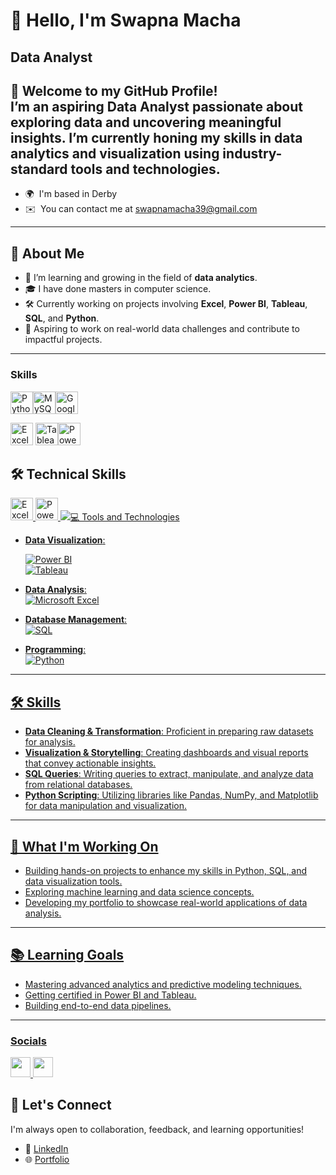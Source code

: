 👋 Hello, I'm Swapna Macha
====================================================================================================================================

Data Analyst
------------
🎯 **Welcome to my GitHub Profile!**  
I’m an aspiring **Data Analyst** passionate about exploring data and uncovering meaningful insights. I’m currently honing my skills in data analytics and visualization using industry-standard tools and technologies.
---
* 🌍  I'm based in Derby
* ✉️  You can contact me at [swapnamacha39@gmail.com](mailto:swapnamacha39@gmail.com)
---  
## 🚀 **About Me**

- 🌱 I’m learning and growing in the field of **data analytics**.
- 🎓 I have done masters in computer science.
- 🛠️ Currently working on projects involving **Excel**, **Power BI**, **Tableau**, **SQL**, and **Python**.
- 🎯 Aspiring to work on real-world data challenges and contribute to impactful projects.
---
### Skills

<p align="left">
<a href="https://www.python.org/" target="_blank" rel="noreferrer"><img src="https://raw.githubusercontent.com/danielcranney/readme-generator/main/public/icons/skills/python-colored.svg" width="36" height="36" alt="Python" /></a><a href="https://www.mysql.com/" target="_blank" rel="noreferrer"><img src="https://raw.githubusercontent.com/danielcranney/readme-generator/main/public/icons/skills/mysql-colored.svg" width="36" height="36" alt="MySQL" /></a><a href="https://cloud.google.com/" target="_blank" rel="noreferrer"><img src="https://raw.githubusercontent.com/danielcranney/readme-generator/main/public/icons/skills/googlecloud-colored.svg" width="36" height="36" alt="Google Cloud" /></a><p align="left"><a href="https://www.microsoft.com/en-us/microsoft-365/excel" target="_blank" rel="noreferrer"><img src="https://img.icons8.com/color/48/000000/microsoft-excel-2019.png" width="36" height="36" alt="Excel" /></a>  <a href="https://www.tableau.com/" target="_blank" rel="noreferrer">    <img src="https://img.icons8.com/color/48/000000/tableau-software.png" width="36" height="36" alt="Tableau" /></a><a href="https://powerbi.microsoft.com/" target="_blank" rel="noreferrer"><img src="https://img.icons8.com/color/48/000000/power-bi.png" width="36" height="36" alt="Power BI" />  </a></p>

## 🛠️ **Technical Skills**

<p align="left">
  <a href="https://www.microsoft.com/en-us/microsoft-365/excel" target="_blank" rel="noreferrer">
    <img src="https://img.icons8.com/color/48/000000/microsoft-excel-2019.png" width="36" height="36" alt="Excel" />
  </a>
  <a href="https://powerbi.microsoft.com/" target="_blank" rel="noreferrer">
    <img src="https://img.icons8.com/color/48/000000/power-bi.png" width="36" height="36" alt="Power BI" />
  </a>
  <a href="https://www.tableau.com/" target="_blank" rel="noreferrer">
    <img src="https://img>

---

  ## 💻 Tools and Technologies
- **Data Visualization**:
  
  ![Power BI](https://img.shields.io/badge/PowerBI-F2C811?style=for-the-badge&logo=power-bi&logoColor=black)  
  ![Tableau](https://img.shields.io/badge/Tableau-E97627?style=for-the-badge&logo=tableau&logoColor=white)  
- **Data Analysis**:  
  ![Microsoft Excel](https://img.shields.io/badge/Microsoft%20Excel-217346?style=for-the-badge&logo=microsoft-excel&logoColor=white)  
- **Database Management**:  
  ![SQL](https://img.shields.io/badge/SQL-4479A1?style=for-the-badge&logo=MySQL&logoColor=white)  
- **Programming**:  
  ![Python](https://img.shields.io/badge/Python-3776AB?style=for-the-badge&logo=python&logoColor=white)  

---

## 🛠️ Skills
- **Data Cleaning & Transformation**: Proficient in preparing raw datasets for analysis.  
- **Visualization & Storytelling**: Creating dashboards and visual reports that convey actionable insights.  
- **SQL Queries**: Writing queries to extract, manipulate, and analyze data from relational databases.  
- **Python Scripting**: Utilizing libraries like Pandas, NumPy, and Matplotlib for data manipulation and visualization.  

---  

## 🌱 What I'm Working On
- Building hands-on projects to enhance my skills in Python, SQL, and data visualization tools.  
- Exploring machine learning and data science concepts.  
- Developing my portfolio to showcase real-world applications of data analysis.  
---
## 📚 Learning Goals
- Mastering advanced analytics and predictive modeling techniques.  
- Getting certified in Power BI and Tableau.  
- Building end-to-end data pipelines.
---  
### Socials

<p align="left"> <a href="https://www.github.com/DataBySwapna" target="_blank" rel="noreferrer"> <picture> <source media="(prefers-color-scheme: dark)" srcset="https://raw.githubusercontent.com/danielcranney/readme-generator/main/public/icons/socials/github-dark.svg" /> <source media="(prefers-color-scheme: light)" srcset="https://raw.githubusercontent.com/danielcranney/readme-generator/main/public/icons/socials/github.svg" /> <img src="https://raw.githubusercontent.com/danielcranney/readme-generator/main/public/icons/socials/github.svg" width="32" height="32" /> </picture> </a> <a href="https://www.linkedin.com/in/swapna-macha-198004313/" target="_blank" rel="noreferrer"> <picture> <source media="(prefers-color-scheme: dark)" srcset="https://raw.githubusercontent.com/danielcranney/readme-generator/main/public/icons/socials/linkedin-dark.svg" /> <source media="(prefers-color-scheme: light)" srcset="https://raw.githubusercontent.com/danielcranney/readme-generator/main/public/icons/socials/linkedin.svg" /> <img src="https://raw.githubusercontent.com/danielcranney/readme-generator/main/public/icons/socials/linkedin.svg" width="32" height="32" /> </picture> </a></p>


## 🤝 Let's Connect
I'm always open to collaboration, feedback, and learning opportunities!  
- 💼 [LinkedIn](#)  
- 🌐 [Portfolio](#)  

